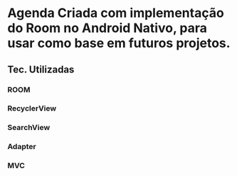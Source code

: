 # Agenda Criada com implementação do Room no Android Nativo, para usar como base em futuros projetos.


## Tec. Utilizadas

### ROOM
### RecyclerView
### SearchView
### Adapter
### MVC
